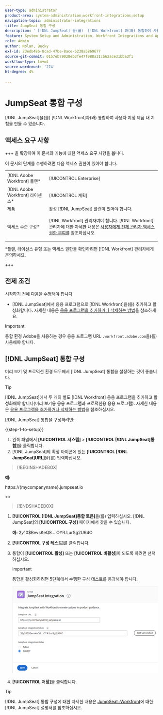 ```yaml
---
user-type: administrator
product-area: system-administration;workfront-integrations;setup
navigation-topic: administrator-integrations
title: JumpSeat 통합 구성
description: ' [!DNL JumpSeat] 을(를)  [!DNL Workfront] 과(와) 통합하여 사용자 지정 제품 내 지침을 만들 수 있습니다.'
feature: System Setup and Administration, Workfront Integrations and Apps
role: Admin
author: Nolan, Becky
exl-id: 23edb48b-8cad-47be-8ace-5238a5869677
source-git-commit: 01b7eb79028eb3fe47f988a31cb62ace31bba3f1
workflow-type: tm+mt
source-wordcount: '274'
ht-degree: 4%

---
```


# JumpSeat 통합 구성

[!DNL JumpSeat]을(를) [!DNL Workfront]과(와) 통합하여 사용자 지정 제품 내 지침을 만들 수 있습니다.

## 액세스 요구 사항

+++ 을 확장하여 이 문서의 기능에 대한 액세스 요구 사항을 봅니다.

이 문서의 단계를 수행하려면 다음 액세스 권한이 있어야 합니다.

<table style="table-layout:auto"> 
 <col> 
 <col> 
 <tbody> 
  <tr> 
   <td role="rowheader">[!DNL Adobe Workfront] 플랜*</td> 
   <td> <p>[!UICONTROL Enterprise] </p> </td> 
  </tr> 
  <tr> 
   <td role="rowheader">[!DNL Adobe Workfront] 라이센스*</td> 
   <td>[!UICONTROL 계획]</td> 
  </tr> 
  <tr> 
   <td role="rowheader">제품</td> 
   <td>활성 [!DNL JumpSeat] 플랜이 있어야 합니다.</td> 
  </tr> 
  <tr> 
   <td role="rowheader">액세스 수준 구성*</td> 
   <td> <p> [!DNL Workfront] 관리자여야 합니다. [!DNL Workfront] 관리자에 대한 자세한 내용은 <a href="../../administration-and-setup/add-users/configure-and-grant-access/grant-a-user-full-administrative-access.md" class="MCXref xref">사용자에게 전체 관리자 액세스 권한 부여</a>를 참조하십시오.</p> </td> 
  </tr> 
 </tbody> 
</table>

&#42;플랜, 라이선스 유형 또는 액세스 권한을 확인하려면 [!DNL Workfront] 관리자에게 문의하세요.

+++

## 전제 조건

시작하기 전에 다음을 수행해야 합니다

* [!DNL JumpSeat]에서 응용 프로그램으로 [!DNL Workfront]을(를) 추가하고 활성화합니다. 자세한 내용은 [응용 프로그램을 추가하거나 삭제하는 방법](https://support.jumpseat.io/article/how-to-add-an-application/)을 참조하세요.

>[!IMPORTANT]
>
>통합 환경 Adobe을 사용하는 경우 응용 프로그램 URL `.workfront.adobe.com`을(를) 사용해야 합니다.



## [!DNL JumpSeat] 통합 구성

미리 보기 및 프로덕션 환경 모두에서 [!DNL JumpSeat] 통합을 설정하는 것이 좋습니다.

>[!TIP]
>
>[!DNL JumpSeat]에서 두 개의 별도 [!DNL Workfront] 응용 프로그램을 추가하고 활성화해야 합니다(미리 보기용 응용 프로그램과 프로덕션용 응용 프로그램). 자세한 내용은 [응용 프로그램을 추가하거나 삭제하는 방법](https://support.jumpseat.io/article/how-to-add-an-application/)을 참조하십시오.

[!DNL JumpSeat] 통합을 구성하려면:

{{step-1-to-setup}}

1. 왼쪽 패널에서 **[!UICONTROL 시스템]** > **[!UICONTROL [!DNL JumpSeat]통합]**&#x200B;을 클릭합니다.
1. [!DNL JumpSeat]의 확장 아이콘에 있는 **[!UICONTROL [!DNL JumpSeat]URL]**&#x200B;을(를) 입력하십시오.

>[!BEGINSHADEBOX]

**예:**

https://{mycompanyname}.jumpseat.io

&#x200B;>>

>[!ENDSHADEBOX]

1. **[!UICONTROL [!DNL JumpSeat]통합 토큰]**&#x200B;을(를) 입력하십시오. [!DNL JumpSeat]의 **[!UICONTROL 구성]** 페이지에서 찾을 수 있습니다.

   **예:** $2y$10$BevsKeQ8....OYR.LurSg2U64O

1. **[!UICONTROL 구성 테스트]**&#x200B;를 클릭합니다.
1. 통합이 **[!UICONTROL 활성]** 또는 **[!UICONTROL 비활성]**&#x200B;이 되도록 하려면 선택하십시오.

   >[!IMPORTANT]
   >
   >통합을 활성화하려면 5단계에서 수행한 구성 테스트를 통과해야 합니다.

   ![JumpSeat 통합 페이지](assets/jumpseat-integration-page.png)

1. **[!UICONTROL 저장]**&#x200B;을 클릭합니다.

>[!TIP]
>
>[!DNL JumpSeat] 통합 구성에 대한 자세한 내용은 [JumpSeat+Workfront](https://jumpseat.io/landing-page/jumpseat-workfront/)에 대한 [!DNL JumpSeat] 설명서를 참조하십시오.
